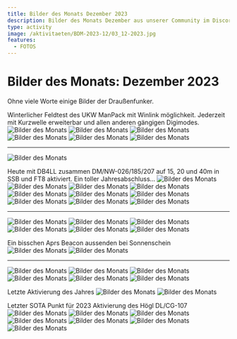 ```yaml
---
title: Bilder des Monats Dezember 2023
description: Bilder des Monats Dezember aus unserer Community im Discord.
type: activity
image: /aktivitaeten/BDM-2023-12/03_12-2023.jpg
features:
  - FOTOS
---
```


# Bilder des Monats: Dezember 2023

Ohne viele Worte einige Bilder der Draußenfunker.

Winterlicher Feldtest des UKW ManPack mit Winlink möglichkeit. Jederzeit mit Kurzwelle erweiterbar und allen anderen gängigen Digimodes.
![Bilder des Monats](/aktivitaeten/BDM-2023-12/00_12-2023.jpg)
![Bilder des Monats](/aktivitaeten/BDM-2023-12/01_12-2023.jpg)
![Bilder des Monats](/aktivitaeten/BDM-2023-12/02_12-2023.jpg)
![Bilder des Monats](/aktivitaeten/BDM-2023-12/03_12-2023.jpg)
![Bilder des Monats](/aktivitaeten/BDM-2023-12/04_12-2023.jpg)
![Bilder des Monats](/aktivitaeten/BDM-2023-12/05_12-2023.jpg)

---

![Bilder des Monats](/aktivitaeten/BDM-2023-12/06_12-2023.jpg)

Heute mit DB4LL zusammen DM/NW-026/185/207 auf 15, 20 und 40m in SSB und FT8 aktiviert. Ein toller Jahresabschluss…
![Bilder des Monats](/aktivitaeten/BDM-2023-12/07_12-2023.jpg)
![Bilder des Monats](/aktivitaeten/BDM-2023-12/08_12-2023.jpg)
![Bilder des Monats](/aktivitaeten/BDM-2023-12/09_12-2023.jpg)
![Bilder des Monats](/aktivitaeten/BDM-2023-12/10_12-2023.jpg)
![Bilder des Monats](/aktivitaeten/BDM-2023-12/11_12-2023.jpg)
![Bilder des Monats](/aktivitaeten/BDM-2023-12/12_12-2023.jpg)
![Bilder des Monats](/aktivitaeten/BDM-2023-12/13_12-2023.jpg)
![Bilder des Monats](/aktivitaeten/BDM-2023-12/14_12-2023.jpg)
![Bilder des Monats](/aktivitaeten/BDM-2023-12/15_12-2023.jpg)
![Bilder des Monats](/aktivitaeten/BDM-2023-12/16_12-2023.jpg)

---

![Bilder des Monats](/aktivitaeten/BDM-2023-12/17_12-2023.jpg)
![Bilder des Monats](/aktivitaeten/BDM-2023-12/18_12-2023.jpg)
![Bilder des Monats](/aktivitaeten/BDM-2023-12/19_12-2023.jpg)
![Bilder des Monats](/aktivitaeten/BDM-2023-12/20_12-2023.jpg)
![Bilder des Monats](/aktivitaeten/BDM-2023-12/21_12-2023.jpg)
![Bilder des Monats](/aktivitaeten/BDM-2023-12/22_12-2023.jpg)

Ein bisschen Aprs Beacon aussenden bei Sonnenschein
![Bilder des Monats](/aktivitaeten/BDM-2023-12/23_12-2023.jpg)
![Bilder des Monats](/aktivitaeten/BDM-2023-12/24_12-2023.jpg)

---

![Bilder des Monats](/aktivitaeten/BDM-2023-12/25_12-2023.jpg)
![Bilder des Monats](/aktivitaeten/BDM-2023-12/26_12-2023.jpg)
![Bilder des Monats](/aktivitaeten/BDM-2023-12/27_12-2023.png)
![Bilder des Monats](/aktivitaeten/BDM-2023-12/28_12-2023.jpg)
![Bilder des Monats](/aktivitaeten/BDM-2023-12/29_12-2023.jpg)
![Bilder des Monats](/aktivitaeten/BDM-2023-12/30_12-2023.jpg)

Letzte Aktivierung des Jahres
![Bilder des Monats](/aktivitaeten/BDM-2023-12/31_12-2023.jpg)
![Bilder des Monats](/aktivitaeten/BDM-2023-12/32_12-2023.jpg)

Letzter SOTA Punkt für 2023
Aktivierung des Högl DL/CG-107
![Bilder des Monats](/aktivitaeten/BDM-2023-12/33_12-2023.jpg)
![Bilder des Monats](/aktivitaeten/BDM-2023-12/34_12-2023.jpg)
![Bilder des Monats](/aktivitaeten/BDM-2023-12/35_12-2023.jpg)
![Bilder des Monats](/aktivitaeten/BDM-2023-12/36_12-2023.jpg)
![Bilder des Monats](/aktivitaeten/BDM-2023-12/37_12-2023.jpg)
![Bilder des Monats](/aktivitaeten/BDM-2023-12/38_12-2023.jpg)
![Bilder des Monats](/aktivitaeten/BDM-2023-12/39_12-2023.jpg)
